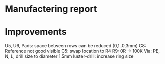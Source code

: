 # Manufactering report

# Improvements

U5, U6, Pads: space between rows can be reduced (0,1..0,3mm)
C8: Reference not good visible
C5: swap location to R4
R9: 0R -> 100K
Via: PE, N, L, drill size to diameter 1.5mm
luster-drill: increase ring size 
